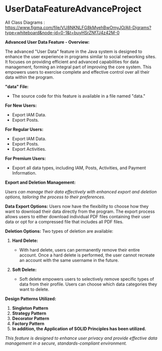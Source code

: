 # UserDataFeatureAdvanceProject

All Class Diagrams  : https://www.figma.com/file/VU8NKNLFG8kMyehBwOmyJO/All-Digrams?type=whiteboard&node-id=0-1&t=buyHSrZNf7J4z42M-0

**Advanced User Data Feature - Overview:**

The advanced "User Data" feature in the Java system is designed to enhance the user experience in programs similar to social networking sites. It focuses on providing efficient and advanced capabilities for data management, forming an integral part of improving the core system. This empowers users to exercise complete and effective control over all their data within the program.

**"data" File:**
- The source code for this feature is available in a file named "data."

**For New Users:**
- Export IAM Data.
- Export Posts.

**For Regular Users:**
- Export IAM Data.
- Export Posts.
- Export Activities.

**For Premium Users:**
- Export all data types, including IAM, Posts, Activities, and Payment Information.

**Export and Deletion Management:**

*Users can manage their data effectively with enhanced export and deletion options, tailoring the process to their preferences.*

**Data Export Options:**
Users now have the flexibility to choose how they want to download their data directly from the program. The export process allows users to either download individual PDF files containing their user data or opt for a compressed file that includes all PDF files.

**Deletion Options:**
Two types of deletion are available:

1. **Hard Delete:**
   - With hard delete, users can permanently remove their entire account. Once a hard delete is performed, the user cannot recreate an account with the same username in the future.

2. **Soft Delete:**
   - Soft delete empowers users to selectively remove specific types of data from their profile. Users can choose which data categories they want to delete.


**Design Patterns Utilized:**
1. **Singleton Pattern**
2. **Strategy Pattern**
3. **Decorator Pattern**
4. **Factory Pattern**
5. **In addition, the Application of SOLID Principles has been utilized.**

*This feature is designed to enhance user privacy and provide effective data management in a secure, standards-compliant environment.*
